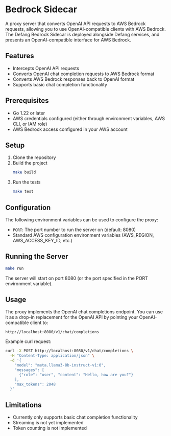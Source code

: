 # Bedrock Sidecar

A proxy server that converts OpenAI API requests to AWS Bedrock requests, allowing you to use OpenAI-compatible clients with AWS Bedrock.
The Defang Bedrock Sidecar is deployed alongside Defang services, and presents an OpenAI-compatible interface for AWS Bedrock.

## Features

- Intercepts OpenAI API requests
- Converts OpenAI chat completion requests to AWS Bedrock format
- Converts AWS Bedrock responses back to OpenAI format
- Supports basic chat completion functionality

## Prerequisites

- Go 1.22 or later
- AWS credentials configured (either through environment variables, AWS CLI, or IAM role)
- AWS Bedrock access configured in your AWS account

## Setup

1. Clone the repository
1. Build the project
   ```bash
   make build
   ```
1. Run the tests
   ```bash
   make test
   ```

## Configuration

The following environment variables can be used to configure the proxy:

- `PORT`: The port number to run the server on (default: 8080)
- Standard AWS configuration environment variables (AWS_REGION, AWS_ACCESS_KEY_ID, etc.)

## Running the Server

```bash
make run
```

The server will start on port 8080 (or the port specified in the PORT environment variable).

## Usage

The proxy implements the OpenAI chat completions endpoint. You can use it as a drop-in replacement for the OpenAI API by pointing your OpenAI-compatible client to:

```
http://localhost:8080/v1/chat/completions
```

Example curl request:

```bash
curl -X POST http://localhost:8080/v1/chat/completions \
  -H "Content-Type: application/json" \
  -d '{
    "model": "meta.llama3-8b-instruct-v1:0",
    "messages": [
      {"role": "user", "content": "Hello, how are you?"}
    ],
    "max_tokens": 2048
  }'
```

## Limitations

- Currently only supports basic chat completion functionality
- Streaming is not yet implemented
- Token counting is not implemented
